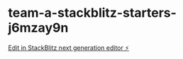 # team-a-stackblitz-starters-j6mzay9n

[Edit in StackBlitz next generation editor ⚡️](https://stackblitz.com/~/github.com/koki-takishita/team-a-stackblitz-starters-j6mzay9n)